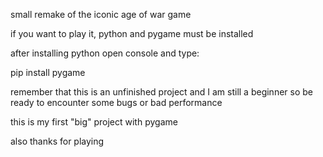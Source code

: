 small remake of the iconic age of war game

if you want to play it, python and pygame must be installed

after installing python open console and type:

pip install pygame

remember that this is an unfinished project and I am still a beginner 
so be ready to encounter some bugs or bad performance

this is my first "big" project with pygame

also thanks for playing